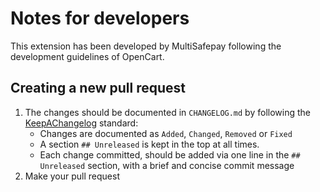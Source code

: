 # Notes for developers
This extension has been developed by MultiSafepay following the development guidelines of OpenCart.

## Creating a new pull request
1) The changes should be documented in `CHANGELOG.md` by following the [KeepAChangelog](https://keepachangelog.com/en/1.0.0/) standard:
    - Changes are documented as `Added`, `Changed`, `Removed` or `Fixed`
    - A section `## Unreleased` is kept in the top at all times.
    - Each change committed, should be added via one line in the `## Unreleased` section, with a brief and concise commit message
2) Make your pull request

